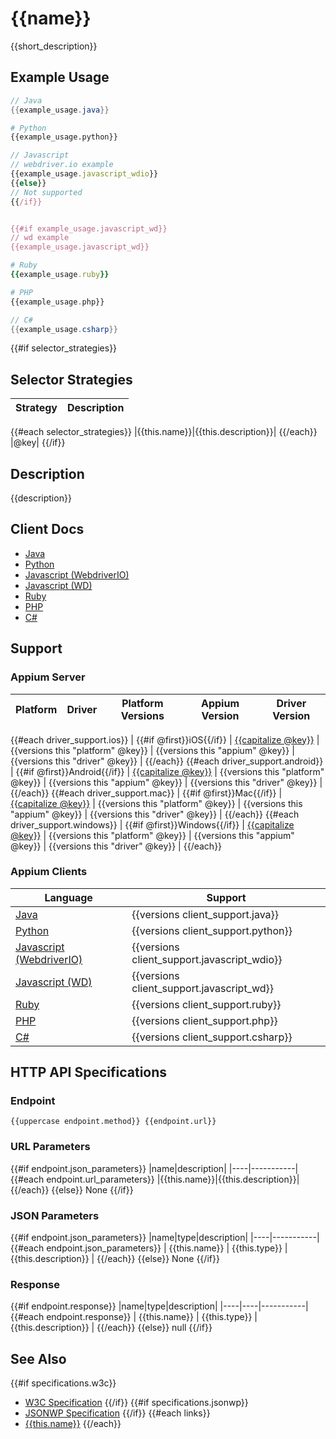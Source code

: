 # {{name}}

{{short_description}}
## Example Usage

```java
// Java
{{example_usage.java}}
```
```python
# Python
{{example_usage.python}}
```
```javascript
// Javascript
// webdriver.io example
{{example_usage.javascript_wdio}}
{{else}}
// Not supported
{{/if}}


{{#if example_usage.javascript_wd}}
// wd example
{{example_usage.javascript_wd}}
```
```ruby
# Ruby
{{example_usage.ruby}}
```
```php
# PHP
{{example_usage.php}}
```
```csharp
// C#
{{example_usage.csharp}}
```

{{#if selector_strategies}}
## Selector Strategies
|Strategy|Description|
|--------|-----------|
{{#each selector_strategies}}
|{{this.name}}|{{this.description}}|
{{/each}}
|@key|
{{/if}}

## Description

{{description}}

## Client Docs

* [Java]({{client_docs.java}})
* [Python]({{client_docs.python}})
* [Javascript (WebdriverIO)]({{client_docs.javascript_wdio}})
* [Javascript (WD)]({{client_docs.javascript_wd}})
* [Ruby]({{client_docs.ruby}})
* [PHP]({{client_docs.php}})
* [C#]({{client_docs.csharp}})

## Support

### Appium Server

|Platform|Driver|Platform Versions|Appium Version|Driver Version|
|--------|----------------|------|--------------|--------------|
{{#each driver_support.ios}}
| {{#if @first}}iOS{{/if}} | [{{capitalize @key}}](/docs/en/drivers/ios-{{@key}}.md) | {{versions this "platform" @key}} | {{versions this "appium" @key}} | {{versions this "driver" @key}} |
{{/each}}
{{#each driver_support.android}}
| {{#if @first}}Android{{/if}} | [{{capitalize @key}}](/docs/en/drivers/android-{{@key}}.md) | {{versions this "platform" @key}} | {{versions this "appium" @key}} | {{versions this "driver" @key}} |
{{/each}}
{{#each driver_support.mac}}
| {{#if @first}}Mac{{/if}} | [{{capitalize @key}}](/docs/en/drivers/{{@key}}.md) | {{versions this "platform" @key}} | {{versions this "appium" @key}} | {{versions this "driver" @key}} |
{{/each}}
{{#each driver_support.windows}}
| {{#if @first}}Windows{{/if}} | [{{capitalize @key}}](/docs/en/drivers/{{@key}}.md) | {{versions this "platform" @key}} | {{versions this "appium" @key}} | {{versions this "driver" @key}} |
{{/each}}

### Appium Clients 

|Language|Support|
|--------|-------|
|[Java](https://github.com/appium/java-client/releases/latest)| {{versions client_support.java}} |
|[Python](https://github.com/appium/python-client/releases/latest)| {{versions client_support.python}} |
|[Javascript (WebdriverIO)](http://webdriver.io/index.html)| {{versions client_support.javascript_wdio}} |
|[Javascript (WD)](https://github.com/admc/wd/releases/latest)| {{versions client_support.javascript_wd}} |
|[Ruby](https://github.com/appium/ruby_lib/releases/latest)| {{versions client_support.ruby}} |
|[PHP](https://github.com/appium/php-client/releases/latest)| {{versions client_support.php}} |
|[C#](https://github.com/appium/appium-dotnet-driver/releases/latest)| {{versions client_support.csharp}} |

## HTTP API Specifications

### Endpoint

`{{uppercase endpoint.method}} {{endpoint.url}}`

### URL Parameters

{{#if endpoint.json_parameters}}
|name|description|
|----|-----------|
{{#each endpoint.url_parameters}}
|{{this.name}}|{{this.description}}|
{{/each}}
{{else}}
None
{{/if}}

### JSON Parameters

{{#if endpoint.json_parameters}}
|name|type|description|
|----|-----------|
{{#each endpoint.json_parameters}}
| {{this.name}} | {{this.type}} | {{this.description}} |
{{/each}}
{{else}}
None
{{/if}}

### Response

{{#if endpoint.response}}
|name|type|description|
|----|----|-----------|
{{#each endpoint.response}}
| {{this.name}} | {{this.type}} | {{this.description}} |
{{/each}}
{{else}}
null
{{/if}}

## See Also

{{#if specifications.w3c}}
* [W3C Specification]({{specifications.w3c}})
{{/if}}
{{#if specifications.jsonwp}}
* [JSONWP Specification]({{specifications.jsonwp}})
{{/if}}
{{#each links}}
* [{{this.name}}]({{this.url}})
{{/each}}
